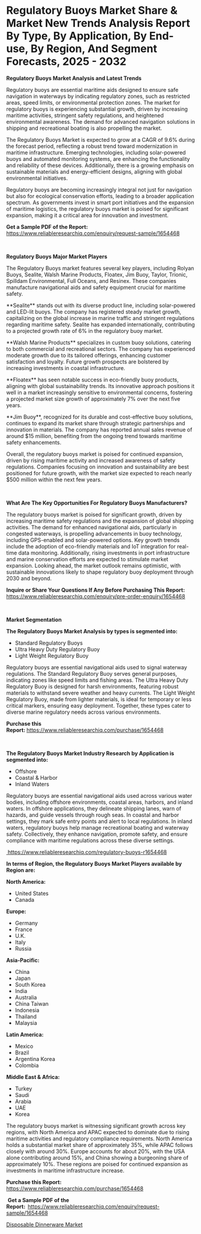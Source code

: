 <p><h1>Regulatory Buoys Market Share & Market New Trends Analysis Report By Type, By Application, By End-use, By Region, And Segment Forecasts, 2025 - 2032</h1></p><p><strong>Regulatory Buoys Market Analysis and Latest Trends</strong></p>
<p><p>Regulatory buoys are essential maritime aids designed to ensure safe navigation in waterways by indicating regulatory zones, such as restricted areas, speed limits, or environmental protection zones. The market for regulatory buoys is experiencing substantial growth, driven by increasing maritime activities, stringent safety regulations, and heightened environmental awareness. The demand for advanced navigation solutions in shipping and recreational boating is also propelling the market.</p><p>The Regulatory Buoys Market is expected to grow at a CAGR of 9.6% during the forecast period, reflecting a robust trend toward modernization in maritime infrastructure. Emerging technologies, including solar-powered buoys and automated monitoring systems, are enhancing the functionality and reliability of these devices. Additionally, there is a growing emphasis on sustainable materials and energy-efficient designs, aligning with global environmental initiatives. </p><p>Regulatory buoys are becoming increasingly integral not just for navigation but also for ecological conservation efforts, leading to a broader application spectrum. As governments invest in smart port initiatives and the expansion of maritime logistics, the regulatory buoys market is poised for significant expansion, making it a critical area for innovation and investment.</p></p>
<p><strong>Get a Sample PDF of the Report:&nbsp;</strong> <a href="https://www.reliableresearchiq.com/enquiry/request-sample/1654468?utm_campaign=2237&utm_medium=2&utm_source=Github&utm_content=ia&utm_term=09022025&utm_id=regulatory-buoys">https://www.reliableresearchiq.com/enquiry/request-sample/1654468</a></p>
<p>&nbsp;</p>
<p><strong>Regulatory Buoys Major Market Players</strong></p>
<p><p>The Regulatory Buoys market features several key players, including Rolyan Buoys, Sealite, Walsh Marine Products, Floatex, Jim Buoy, Taylor, Trionic, Spilldam Environmental, Full Oceans, and Resinex. These companies manufacture navigational aids and safety equipment crucial for maritime safety.</p><p>**Sealite** stands out with its diverse product line, including solar-powered and LED-lit buoys. The company has registered steady market growth, capitalizing on the global increase in marine traffic and stringent regulations regarding maritime safety. Sealite has expanded internationally, contributing to a projected growth rate of 6% in the regulatory buoy market.</p><p>**Walsh Marine Products** specializes in custom buoy solutions, catering to both commercial and recreational sectors. The company has experienced moderate growth due to its tailored offerings, enhancing customer satisfaction and loyalty. Future growth prospects are bolstered by increasing investments in coastal infrastructure.</p><p>**Floatex** has seen notable success in eco-friendly buoy products, aligning with global sustainability trends. Its innovative approach positions it well in a market increasingly sensitive to environmental concerns, fostering a projected market size growth of approximately 7% over the next five years.</p><p>**Jim Buoy**, recognized for its durable and cost-effective buoy solutions, continues to expand its market share through strategic partnerships and innovation in materials. The company has reported annual sales revenue of around $15 million, benefiting from the ongoing trend towards maritime safety enhancements.</p><p>Overall, the regulatory buoys market is poised for continued expansion, driven by rising maritime activity and increased awareness of safety regulations. Companies focusing on innovation and sustainability are best positioned for future growth, with the market size expected to reach nearly $500 million within the next few years.</p></p>
<p>&nbsp;</p>
<p><strong>What Are The Key Opportunities For Regulatory Buoys Manufacturers?</strong></p>
<p><p>The regulatory buoys market is poised for significant growth, driven by increasing maritime safety regulations and the expansion of global shipping activities. The demand for enhanced navigational aids, particularly in congested waterways, is propelling advancements in buoy technology, including GPS-enabled and solar-powered options. Key growth trends include the adoption of eco-friendly materials and IoT integration for real-time data monitoring. Additionally, rising investments in port infrastructure and marine conservation efforts are expected to stimulate market expansion. Looking ahead, the market outlook remains optimistic, with sustainable innovations likely to shape regulatory buoy deployment through 2030 and beyond.</p></p>
<p><strong>Inquire or Share Your Questions If Any Before Purchasing This Report:</strong> <a href="https://www.reliableresearchiq.com/enquiry/pre-order-enquiry/1654468?utm_campaign=2237&utm_medium=2&utm_source=Github&utm_content=ia&utm_term=09022025&utm_id=regulatory-buoys">https://www.reliableresearchiq.com/enquiry/pre-order-enquiry/1654468</a></p>
<p>&nbsp;</p>
<p><strong>Market Segmentation</strong></p>
<p><strong>The Regulatory Buoys Market Analysis by types is segmented into:</strong></p>
<p><ul><li>Standard Regulatory Buoys</li><li>Ultra Heavy Duty Regulatory Buoy</li><li>Light Weight Regulatory Buoy</li></ul></p>
<p><p>Regulatory buoys are essential navigational aids used to signal waterway regulations. The Standard Regulatory Buoy serves general purposes, indicating zones like speed limits and fishing areas. The Ultra Heavy Duty Regulatory Buoy is designed for harsh environments, featuring robust materials to withstand severe weather and heavy currents. The Light Weight Regulatory Buoy, made from lighter materials, is ideal for temporary or less critical markers, ensuring easy deployment. Together, these types cater to diverse marine regulatory needs across various environments.</p></p>
<p><strong>Purchase this Report:&nbsp;</strong><a href="https://www.reliableresearchiq.com/purchase/1654468?utm_campaign=2237&utm_medium=2&utm_source=Github&utm_content=ia&utm_term=09022025&utm_id=regulatory-buoys">https://www.reliableresearchiq.com/purchase/1654468</a></p>
<p>&nbsp;</p>
<p><strong>The Regulatory Buoys Market Industry Research by Application is segmented into:</strong></p>
<p><ul><li>Offshore</li><li>Coastal & Harbor</li><li>Inland Waters</li></ul></p>
<p><p>Regulatory buoys are essential navigational aids used across various water bodies, including offshore environments, coastal areas, harbors, and inland waters. In offshore applications, they delineate shipping lanes, warn of hazards, and guide vessels through rough seas. In coastal and harbor settings, they mark safe entry points and alert to local regulations. In inland waters, regulatory buoys help manage recreational boating and waterway safety. Collectively, they enhance navigation, promote safety, and ensure compliance with maritime regulations across these diverse settings.</p></p>
<p><a href="https://www.reliableresearchiq.com/regulatory-buoys-r1654468?utm_campaign=2237&utm_medium=2&utm_source=Github&utm_content=ia&utm_term=09022025&utm_id=regulatory-buoys">&nbsp;https://www.reliableresearchiq.com/regulatory-buoys-r1654468</a></p>
<p><strong>In terms of Region, the Regulatory Buoys Market Players available by Region are:</strong></p>
<p>
    <p> <strong> North America: </strong>
        <ul>
            <li>United States</li>
            <li>Canada</li>
        </ul>
        </p> 
    <p> <strong> Europe: </strong>
        <ul>
            <li>Germany</li>
            <li>France</li>
            <li>U.K.</li>
            <li>Italy</li>
            <li>Russia</li>
        </ul>
        </p> 
    <p> <strong> Asia-Pacific: </strong>
        <ul>
            <li>China</li>
            <li>Japan</li>
            <li>South Korea</li>
            <li>India</li>
            <li>Australia</li>
            <li>China Taiwan</li>
            <li>Indonesia</li>
            <li>Thailand</li>
            <li>Malaysia</li>
        </ul>
        </p> 
    <p> <strong> Latin America: </strong>
        <ul>
            <li>Mexico</li>
            <li>Brazil</li>
            <li>Argentina Korea</li>
            <li>Colombia</li>
        </ul>
        </p> 
    <p> <strong> Middle East & Africa: </strong>
        <ul>
            <li>Turkey</li>
            <li>Saudi</li>
            <li>Arabia</li>
            <li>UAE</li>
            <li>Korea</li>
        </ul>
    </p>
    </p>
<p><p>The regulatory buoys market is witnessing significant growth across key regions, with North America and APAC expected to dominate due to rising maritime activities and regulatory compliance requirements. North America holds a substantial market share of approximately 35%, while APAC follows closely with around 30%. Europe accounts for about 20%, with the USA alone contributing around 15%, and China showing a burgeoning share of approximately 10%. These regions are poised for continued expansion as investments in maritime infrastructure increase.</p></p>
<p><strong>Purchase this Report: </strong><a href="https://www.reliableresearchiq.com/purchase/1654468?utm_campaign=2237&utm_medium=2&utm_source=Github&utm_content=ia&utm_term=09022025&utm_id=regulatory-buoys">https://www.reliableresearchiq.com/purchase/1654468</a></p>
<p>&nbsp;<strong>Get a Sample PDF of the Report:&nbsp;&nbsp;</strong><a href="https://www.reliableresearchiq.com/enquiry/request-sample/1654468?utm_campaign=2237&utm_medium=2&utm_source=Github&utm_content=ia&utm_term=09022025&utm_id=regulatory-buoys">https://www.reliableresearchiq.com/enquiry/request-sample/1654468</a></p>
<p><strong></strong></p>
<p><p><a href="https://github.com/comasnickie/Market-Research-Report-List-1/blob/main/disposable-dinnerware-market.md?utm_campaign=2237&utm_medium=2&utm_source=Github&utm_content=ia&utm_term=09022025&utm_id=regulatory-buoys">Disposable Dinnerware Market</a></p></p>